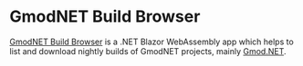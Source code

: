 # GmodNET Build Browser

[GmodNET Build Browser](https://nightly.gmodnet.xyz) is a .NET Blazor WebAssembly app which helps to list and download nightly builds of GmodNET projects,
mainly [Gmod.NET](https://github.com/GmodNET/GmodDotNet).